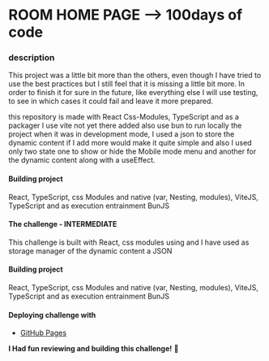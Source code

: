 # ROOM HOME PAGE --> 100days of code 

### description
This project was a little bit more than the others, even though I have tried 
to use the best practices but I still feel that it is missing a little bit more.
 In order to finish it for sure in the future, like everything else I will use 
 testing, to see in which cases it could fail and leave it more prepared.

this repository is made with React Css-Modules, TypeScript and as a packager 
I use vite not yet there added also use bun to run locally the project when it 
was in development mode, I used a json to store the dynamic content if I add more 
would make it quite simple and also I used only two state one to show or hide the 
Mobile mode menu and another for the dynamic content along with a useEffect.

#### Building project 
React, TypeScript, css Modules and native (var, Nesting, modules), 
ViteJS, TypeScript and as execution entrainment BunJS 

#### The challenge - INTERMEDIATE
This challenge is built with React, css modules using and I have used
as storage manager of the dynamic content a JSON

#### Building project 
React, TypeScript, css Modules and native (var, Nesting, modules), 
ViteJS, TypeScript and as execution entrainment BunJS 

#### Deploying challenge with
- [GitHub Pages]()

**I Had fun reviewing and building this challenge!** 🚀
